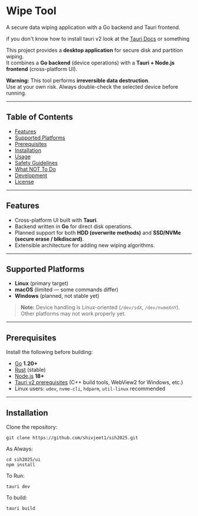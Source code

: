 # Wipe Tool

A secure data wiping application with a Go backend and Tauri frontend.

if you don't know how to install tauri v2 look at the [Tauri Docs](https://v2.tauri.app/start/create-project/#manual-setup-tauri-cli) or something

This project provides a **desktop application** for secure disk and partition wiping.  
It combines a **Go backend** (device operations) with a **Tauri + Node.js frontend** (cross-platform UI).

**Warning:** This tool performs **irreversible data destruction**.  
Use at your own risk. Always double-check the selected device before running.

---

## Table of Contents
- [Features](#features)
- [Supported Platforms](#supported-platforms)
- [Prerequisites](#prerequisites)
- [Installation](#installation)
- [Usage](#usage)
- [Safety Guidelines](#safety-guidelines)
- [What NOT To Do](#what-not-to-do)
- [Development](#development)
- [License](#license)

---

## Features
- Cross-platform UI built with **Tauri**.
- Backend written in **Go** for direct disk operations.
- Planned support for both **HDD (overwrite methods)** and **SSD/NVMe (secure erase / blkdiscard)**.
- Extensible architecture for adding new wiping algorithms.

---

## Supported Platforms
- **Linux** (primary target)
- **macOS** (limited — some commands differ)
- **Windows** (planned, not stable yet)

> **Note:** Device handling is Linux-oriented (`/dev/sdX`, `/dev/nvmeXnY`). Other platforms may not work properly yet.

---

## Prerequisites
Install the following before building:

- [Go](https://go.dev/dl/) **1.20+**
- [Rust](https://www.rust-lang.org/tools/install) (stable)
- [Node.js](https://nodejs.org/en/download/) **18+**
- [Tauri v2 prerequisites](https://tauri.app/v2/guides/getting-started/prerequisites) (C++ build tools, WebView2 for Windows, etc.)
- Linux users: `udev`, `nvme-cli`, `hdparm`, `util-linux` recommended

---

## Installation

Clone the repository:

    git clone https://github.com/shivjeet1/sih2025.git

As Always:

    cd sih2025/ui 
    npm install

To Run:

    tauri dev

To build:

    tauri build
